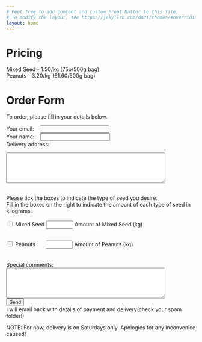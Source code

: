 ```yaml
---
# Feel free to add content and custom Front Matter to this file.
# To modify the layout, see https://jekyllrb.com/docs/themes/#overriding-theme-defaults
layout: home
---
```

<!-- modify this form HTML and place wherever you want your form -->
# Pricing
Mixed Seed - 1.50/kg (75p/500g bag)<br>
Peanuts - 3.20/kg (£1.60/500g bag)


# Order Form
To order, please fill in your details below.

<form
  action="https://formspree.io/f/mnqwnowg"
  method="POST"
>

  <label for="email">Your email:&nbsp;&nbsp;&nbsp;</label>
  <input type="email" name="_replyto" required>
  <br>
  <label for="name">Your name:&nbsp;&nbsp;&nbsp;</label>
  <input type="text" id="name" name="name" required><br>
  <label for="address">Delivery address:</label>
  <textarea id="address" name="address" rows="5" cols="50" required>
  </textarea><br><br>
  Please tick the boxes to indicate the type of seed you desire. <br>
  Fill in the boxes on the right to indicate the amount of each type of seed in kilograms.<br>
  <br>
  <input type="checkbox" id="mixed" name="mixed" value="Mixed Seed">
  <label for="mixed">Mixed Seed</label>
   <input type="number" id="quantitym" name="quantitym" min="1" max="10" step="0.5">
  <label for="quantitym">Amount of Mixed Seed (kg)</label>

  <br>
  <input type="checkbox" id="peanuts" name="peanuts" value="Peanuts">
  <label for="peanuts">Peanuts &nbsp;&nbsp;&nbsp;&nbsp;&nbsp;</label>

  <input type="number" id="quantityp" name="quantityp" min="1" max="10" step="0.5">
  <label for="quantityp">Amount of Peanuts (kg)</label>
  <br><br><br>
  <label for="comments">Special comments: </label>
  <textarea id="comments" name="comments" rows="5" cols="50"></textarea><br>
  <button type="submit">Send</button>
  <br>
  I will email back with details of payment and delivery(check your spam folder!)

  NOTE: For now, delivery is on Saturdays only. Apologies for any inconvenice caused!
</form>
